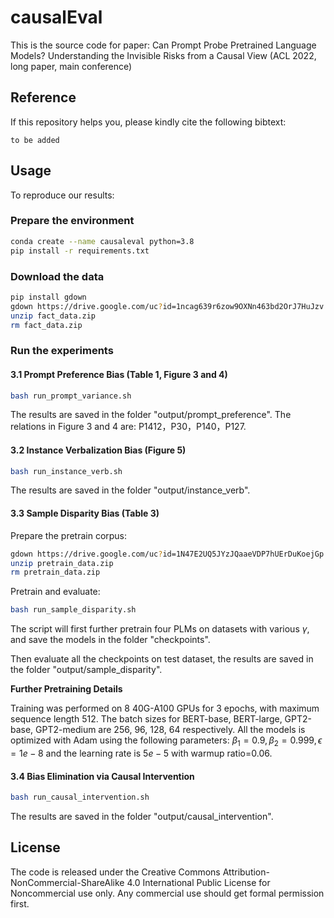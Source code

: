 # causalEval
This is the source code for paper: Can Prompt Probe Pretrained Language Models? Understanding the Invisible Risks from a Causal View (ACL 2022, long paper, main conference)

## Reference
If this repository helps you, please kindly cite the following bibtext:
```
to be added
```

## Usage
To reproduce our results:

### Prepare the environment
```bash
conda create --name causaleval python=3.8
pip install -r requirements.txt
```

### Download the data
```bash
pip install gdown
gdown https://drive.google.com/uc?id=1ncag639r6zow9OXNn463bd2OrJ7HuJzv
unzip fact_data.zip
rm fact_data.zip
```
### Run the experiments

#### 3.1 Prompt Preference Bias (Table 1, Figure 3 and 4)

```bash
bash run_prompt_variance.sh
```

The results are saved in the folder "output/prompt_preference".
The relations in Figure 3 and 4 are: P1412，P30，P140，P127.

#### 3.2 Instance Verbalization Bias (Figure 5)

```bash
bash run_instance_verb.sh
```

The results are saved in the folder "output/instance_verb".

#### 3.3 Sample Disparity Bias (Table 3)
Prepare the pretrain corpus:
```bash
gdown https://drive.google.com/uc?id=1N47E2UQ5JYzJQaaeVDP7hUErDuKoejGp
unzip pretrain_data.zip
rm pretrain_data.zip
```
Pretrain and evaluate:
```bash
bash run_sample_disparity.sh
```
The script will first further pretrain four PLMs on datasets with various $\gamma$, and save the models in the folder "checkpoints".

Then evaluate all the checkpoints on test dataset, the results are saved in the folder "output/sample_disparity".

**Further Pretraining Details**

Training was performed on 8 40G-A100 GPUs for 3 epochs, with maximum sequence length 512. The batch sizes for BERT-base, BERT-large, GPT2-base, GPT2-medium are 256, 96, 128, 64 respectively. All the models is optimized with Adam using the following parameters: $\beta_1=0.9, \beta_2=0.999, \epsilon=1e-8$ and the learning  rate is $5e-5$ with warmup ratio=$0.06$. 

#### 3.4 Bias Elimination via Causal Intervention

```bash
bash run_causal_intervention.sh
```
The results are saved in the folder "output/causal_intervention".

## License
The code is released under the Creative Commons Attribution-NonCommercial-ShareAlike 4.0 International Public License for Noncommercial use only. Any commercial use should get formal permission first.